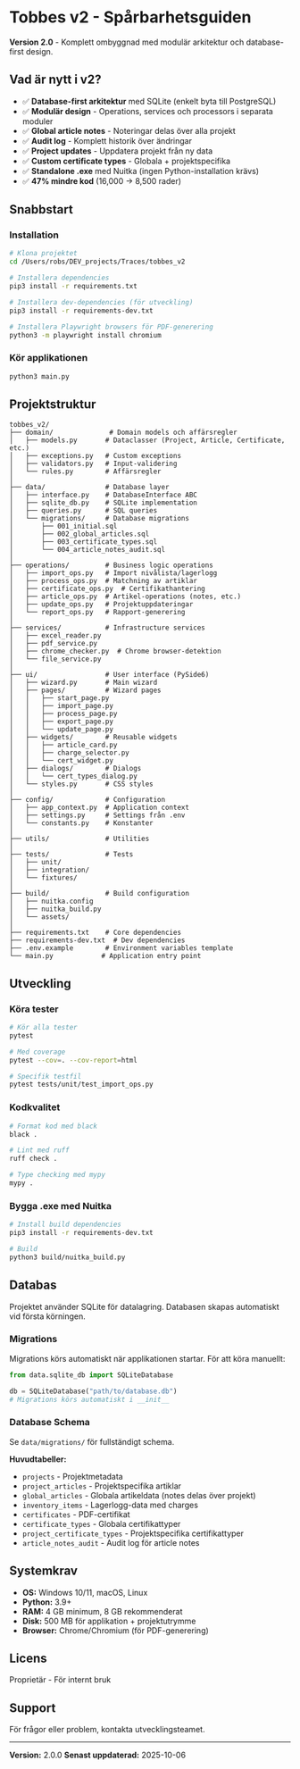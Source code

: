 # Tobbes v2 - Spårbarhetsguiden

**Version 2.0** - Komplett ombyggnad med modulär arkitektur och database-first design.

## Vad är nytt i v2?

- ✅ **Database-first arkitektur** med SQLite (enkelt byta till PostgreSQL)
- ✅ **Modulär design** - Operations, services och processors i separata moduler
- ✅ **Global article notes** - Noteringar delas över alla projekt
- ✅ **Audit log** - Komplett historik över ändringar
- ✅ **Project updates** - Uppdatera projekt från ny data
- ✅ **Custom certificate types** - Globala + projektspecifika
- ✅ **Standalone .exe** med Nuitka (ingen Python-installation krävs)
- ✅ **47% mindre kod** (16,000 → 8,500 rader)

## Snabbstart

### Installation

```bash
# Klona projektet
cd /Users/robs/DEV_projects/Traces/tobbes_v2

# Installera dependencies
pip3 install -r requirements.txt

# Installera dev-dependencies (för utveckling)
pip3 install -r requirements-dev.txt

# Installera Playwright browsers för PDF-generering
python3 -m playwright install chromium
```

### Kör applikationen

```bash
python3 main.py
```

## Projektstruktur

```
tobbes_v2/
├── domain/              # Domain models och affärsregler
│   ├── models.py       # Dataclasser (Project, Article, Certificate, etc.)
│   ├── exceptions.py   # Custom exceptions
│   ├── validators.py   # Input-validering
│   └── rules.py        # Affärsregler
│
├── data/               # Database layer
│   ├── interface.py    # DatabaseInterface ABC
│   ├── sqlite_db.py    # SQLite implementation
│   ├── queries.py      # SQL queries
│   └── migrations/     # Database migrations
│       ├── 001_initial.sql
│       ├── 002_global_articles.sql
│       ├── 003_certificate_types.sql
│       └── 004_article_notes_audit.sql
│
├── operations/         # Business logic operations
│   ├── import_ops.py   # Import nivålista/lagerlogg
│   ├── process_ops.py  # Matchning av artiklar
│   ├── certificate_ops.py  # Certifikathantering
│   ├── article_ops.py  # Artikel-operations (notes, etc.)
│   ├── update_ops.py   # Projektuppdateringar
│   └── report_ops.py   # Rapport-generering
│
├── services/           # Infrastructure services
│   ├── excel_reader.py
│   ├── pdf_service.py
│   ├── chrome_checker.py  # Chrome browser-detektion
│   └── file_service.py
│
├── ui/                 # User interface (PySide6)
│   ├── wizard.py       # Main wizard
│   ├── pages/          # Wizard pages
│   │   ├── start_page.py
│   │   ├── import_page.py
│   │   ├── process_page.py
│   │   ├── export_page.py
│   │   └── update_page.py
│   ├── widgets/        # Reusable widgets
│   │   ├── article_card.py
│   │   ├── charge_selector.py
│   │   └── cert_widget.py
│   ├── dialogs/        # Dialogs
│   │   └── cert_types_dialog.py
│   └── styles.py       # CSS styles
│
├── config/             # Configuration
│   ├── app_context.py  # Application context
│   ├── settings.py     # Settings från .env
│   └── constants.py    # Konstanter
│
├── utils/              # Utilities
│
├── tests/              # Tests
│   ├── unit/
│   ├── integration/
│   └── fixtures/
│
├── build/              # Build configuration
│   ├── nuitka.config
│   ├── nuitka_build.py
│   └── assets/
│
├── requirements.txt    # Core dependencies
├── requirements-dev.txt  # Dev dependencies
├── .env.example        # Environment variables template
└── main.py            # Application entry point
```

## Utveckling

### Köra tester

```bash
# Kör alla tester
pytest

# Med coverage
pytest --cov=. --cov-report=html

# Specifik testfil
pytest tests/unit/test_import_ops.py
```

### Kodkvalitet

```bash
# Format kod med black
black .

# Lint med ruff
ruff check .

# Type checking med mypy
mypy .
```

### Bygga .exe med Nuitka

```bash
# Install build dependencies
pip3 install -r requirements-dev.txt

# Build
python3 build/nuitka_build.py
```

## Databas

Projektet använder SQLite för datalagring. Databasen skapas automatiskt vid första körningen.

### Migrations

Migrations körs automatiskt när applikationen startar. För att köra manuellt:

```python
from data.sqlite_db import SQLiteDatabase

db = SQLiteDatabase("path/to/database.db")
# Migrations körs automatiskt i __init__
```

### Database Schema

Se `data/migrations/` för fullständigt schema.

**Huvudtabeller:**
- `projects` - Projektmetadata
- `project_articles` - Projektspecifika artiklar
- `global_articles` - Globala artikeldata (notes delas över projekt)
- `inventory_items` - Lagerlogg-data med charges
- `certificates` - PDF-certifikat
- `certificate_types` - Globala certifikattyper
- `project_certificate_types` - Projektspecifika certifikattyper
- `article_notes_audit` - Audit log för article notes

## Systemkrav

- **OS:** Windows 10/11, macOS, Linux
- **Python:** 3.9+
- **RAM:** 4 GB minimum, 8 GB rekommenderat
- **Disk:** 500 MB för applikation + projektutrymme
- **Browser:** Chrome/Chromium (för PDF-generering)

## Licens

Proprietär - För internt bruk

## Support

För frågor eller problem, kontakta utvecklingsteamet.

---

**Version:** 2.0.0
**Senast uppdaterad:** 2025-10-06
